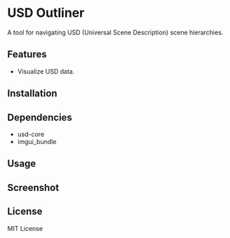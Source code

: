 # USD Outliner

A tool for navigating USD (Universal Scene Description) scene hierarchies.

## Features

- Visualize USD data.

## Installation


## Dependencies

- usd-core
- imgui_bundle

## Usage


## Screenshot


## License

MIT License
